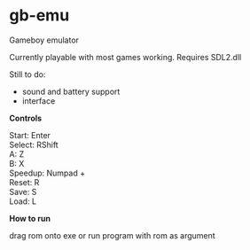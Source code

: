 # gb-emu
Gameboy emulator

Currently playable with most games working. Requires SDL2.dll

Still to do:

* sound and battery support
* interface

**Controls**

Start: Enter  
Select: RShift  
A: Z  
B: X  
Speedup: Numpad +  
Reset: R  
Save: S  
Load: L

**How to run**

drag rom onto exe or run program with rom as argument
